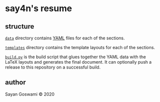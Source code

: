 # say4n's resume

## structure

[`data`](/data) directory contains [YAML](yaml.lorg) files for each of the sections.

[`templates`](/templates) directory contains the template layouts for each of the sections.

[`build.py`](/build.py) is the build script that glues together the YAML data with the LaTeX layouts and generates the
final document. It can optionally push a release to this repository on a successful build.

## author

Sayan Goswami &copy; 2020
